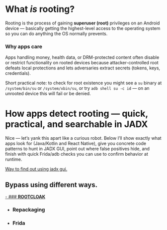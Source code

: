 # What _is_ rooting?

Rooting is the process of gaining **superuser (root)** privileges on an Android device — basically getting the highest-level access to the operating system so you can do anything the OS normally prevents.

### Why apps care

Apps handling money, health data, or DRM-protected content often disable or restrict functionality on rooted devices because attacker-controlled root defeats local protections and lets adversaries extract secrets (tokens, keys, credentials).

Short practical note: to check for root existence you might see a `su` binary at `/system/bin/su` or `/system/xbin/su`, or try `adb shell su -c id` — on an unrooted device this will fail or be denied.

# How apps detect rooting — quick, practical, and searchable in JADX

Nice — let’s yank this apart like a curious robot. Below I’ll show exactly what apps look for (Java/Kotlin and React Native), give you concrete code patterns to hunt in JADX GUI, point out where false positives hide, and finish with quick Frida/adb checks you can use to confirm behavior at runtime.

[ Way to find out using jadx gui.](jadx)

## Bypass using different ways.

[ - ### **ROOTCLOAK**](rootcloak)
 - ### **Repackaging**
 - ### **Frida**

 